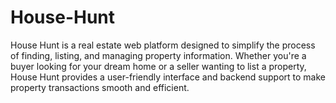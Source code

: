 # House-Hunt
House Hunt is a real estate web platform designed to simplify the process of finding, listing, and managing property information. Whether you're a buyer looking for your dream home or a seller wanting to list a property, House Hunt provides a user-friendly interface and backend support to make property transactions smooth and efficient.
